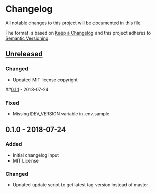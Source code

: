 # Changelog
All notable changes to this project will be documented in this file.

The format is based on [Keep a Changelog](http://keepachangelog.com/en/1.0.0/)
and this project adheres to [Semantic Versioning](http://semver.org/spec/v2.0.0.html).

## [Unreleased]
### Changed
- Updated MIT license copyright

##[0.1.1] - 2018-07-24
### Fixed
- Missing DEV_VERSION variable in .env.sample

## 0.1.0 - 2018-07-24
### Added
- Initial changelog input
- MIT License
### Changed
- Updated update script to get latest tag version instead of master


[Unreleased]: https://github.com//brandography/wp-dev/compare/0.1.1...HEAD
[0.1.1]: https://github.com//brandography/wp-dev/compare/0.1.0...0.1.1